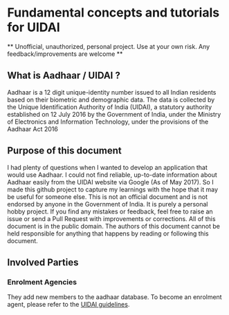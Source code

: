 # Fundamental concepts and tutorials for UIDAI
** Unofficial, unauthorized, personal project. Use at your own risk. Any feedback/improvements are welcome **

## What is Aadhaar / UIDAI ?
Aadhaar is a 12 digit unique-identity number issued to all Indian residents based on their biometric and demographic data. The data is collected by the Unique Identification Authority of India (UIDAI), a statutory authority established on 12 July 2016 by the Government of India, under the Ministry of Electronics and Information Technology, under the provisions of the Aadhaar Act 2016

## Purpose of this document
I had plenty of questions when I wanted to develop an application that would use Aadhaar. I could not find reliable, up-to-date information about Aadhaar easily from the UIDAI website via Google (As of May 2017). So I made this github project to capture my learnings with the hope that it may be useful for someone else. This is not an official document and is not endorsed by anyone in the Government of India. It is purely a personal hobby project. If you find any mistakes or feedback, feel free to raise an issue or send a Pull Request with improvements or corrections. All of this document is in the public domain. The authors of this document cannot be held responsible for anything that happens by reading or following this document.

## Involved Parties

### Enrolment Agencies
They add new members to the aadhaar database. To become an enrolment agent, please refer to the [UIDAI guidelines](https://uidai.gov.in/enrolment-update/ecosystem-partners/enrolment-agencies.html).
